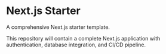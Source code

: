 # Next.js Starter

A comprehensive Next.js starter template.

This repository will contain a complete Next.js application with authentication, database integration, and CI/CD pipeline.

